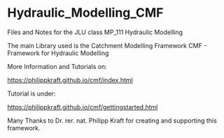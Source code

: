 # Hydraulic_Modelling_CMF
Files and Notes for the JLU class MP_111 Hydraulic Modelling

The main Library used is the Catchment Modelling Framework CMF - Framework for Hydraulic Modelling

More Information and Tutorials on:

https://philippkraft.github.io/cmf/index.html

Tutorial is under:

https://philippkraft.github.io/cmf/gettingstarted.html

Many Thanks to Dr. rer. nat. Philipp Kraft for creating and supporting this framework.
